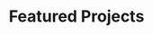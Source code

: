 ---
title: "Featured Projects"
description: ""
draft: false
images: []
menu: main
weight: 3
url: "tags/featured/"
---